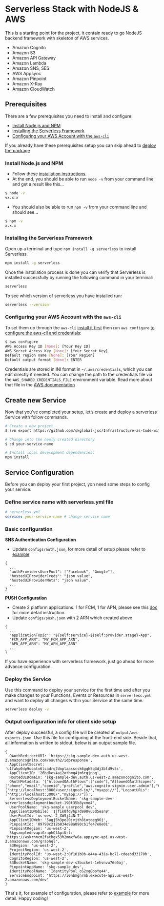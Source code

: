 # Serverless Stack with NodeJS & AWS
This is a starting point for the project, it contain ready to go NodeJS backend framework with skeleton of AWS services.

* Amazon Cognito
* Amazon S3
* Amazon API Gateway
* Amazon Lambda
* Amazon SNS, SES
* AWS Appsync
* Amazon Pinpoint
* Amazon X-Ray
* Amazon CloudWatch

## Prerequisites
There are a few prerequisites you need to install and configure:

* [Install Node.js and NPM](#p1)
* [Installing the Serverless Framework](#p2)
* [Configuring your AWS Account with the `aws-cli`](#p3)

If you already have these prerequisites setup you can skip ahead to [deploy the package](#s2).

### Install Node.js and NPM<a name="p1"></a>

- Follow these [installation instructions](https://nodejs.org/en/download/).
- At the end, you should be able to run `node -v` from your command line and get a result like this...

```sh
$ node -v
vx.x.x
```

- You should also be able to run `npm -v` from your command line and should see...

```sh
$ npm -v
x.x.x
```

### Installing the Serverless Framework<a name="p2"></a>

Open up a terminal and type `npm install -g serverless` to install Serverless.

```bash
npm install -g serverless
```

Once the installation process is done you can verify that Serverless is installed successfully by running the following command in your terminal:

```bash
serverless
```

To see which version of serverless you have installed run:

```bash
serverless --version
```

### Configuring your AWS Account with the `aws-cli`<a name="p3"></a>

To set them up through the `aws-cli` [install it first](http://docs.aws.amazon.com/cli/latest/userguide/installing.html) then run `aws configure` [to configure the aws-cli and credentials](http://docs.aws.amazon.com/cli/latest/userguide/cli-chap-getting-started.html):

```bash
$ aws configure
AWS Access Key ID [None]: [Your Key ID]
AWS Secret Access Key [None]: [Your Secret Key]
Default region name [None]: [Your Region]
Default output format [None]: ENTER
```

Credentials are stored in INI format in `~/.aws/credentials`, which you can edit directly if needed. You can change the path to the credentials file via the `AWS_SHARED_CREDENTIALS_FILE` environment variable. Read more about that file in the [AWS documentation](http://docs.aws.amazon.com/cli/latest/userguide/cli-chap-getting-started.html#cli-config-files)

## Create new Service

Now that you’ve completed your setup, let’s create and deploy a serverless Service with follow commands.

```sh
# Create a new project
$ svn export https://github.com/skglobal-jsc/Infrastructure-as-Code-with-AWS/trunk/starter your-service-name

# Change into the newly created directory
$ cd your-service-name

# Install local development dependencies:
npm install

```
## Service Configuration
Before you can deploy your first project, yon need some steps to config your service.
### Define service name with serverless.yml file

```yml
# serverless.yml
service: your-service-name # change service name
```

### Basic configuration
**SNS Authentication Configuration**

* Update `configs/auth.json`, for more detail of setup please refer to [example](https://github.com/skglobal-jsc/Infrastructure-as-Code-with-AWS/tree/master/example) 

```
{
  ...
  "authProvidersUserPool": ["Facebook", "Google"],
  "hostedUIProviderCreds": "json value",
  "hostedUIProviderMeta": "json value",
  ...
}
```
**PUSH Configuration**

* Create 2 platform applications. 1 for FCM, 1 for APN, please see this [doc](https://docs.aws.amazon.com/sns/latest/dg/sns-mobile-application-as-subscriber.html) for more detail instruction.
* Update `configs/push.json` with 2 ARN which created above

```
{
  ...
  "applicationTopic": "${self:service}-${self:provider.stage}-App",
  "FCM_APP_ARN": "MY_FCM_APP_ARN",
  "APN_APP_ARN": "MY_APN_APP_ARN"
  ...
}
```

If you have experience with serverless framework, just go ahead for more advance configuration.

### Deploy the Service

Use this command to deploy your service for the first time and after you make changes to your Functions, Events or Resources in `serverless.yml` and want to deploy all changes within your Service at the same time.

```bash
serverless deploy -v
```

### Output configuration info for client side setup
After deploy successful, a config file will be created at `output/aws-exports.json`. Use this file for configuring at the front-end side. Beside that, all information is written to stdout, below is an output sample file.

```
{
  OAuthRedirectURI: 'https://skg-sample-dev.auth.us-west-2.amazoncognito.com/oauth2/idpresponse',
  AppClientSecret: 'u1fakp0dp9uoatv6lcadrq7dnplaasscsk6gqh5q3dj3bld9v5s',
  AppClientID: '26hdkes4aj2othmq4jm6rqjnpg',
  HostedUIDomain: 'skg-sample-dev.auth.us-west-2.amazoncognito.com',
  OAuthMetadata: '{"AllowedOAuthFlows":["code"],"AllowedOAuthScopes":["phone","email","openid","profile","aws.cognito.signin.user.admin"],"CallbackURLs":["http://localhost:3000/user/signed-in/","myapp://"],"LogoutURLs":["http://localhost:3000/","myapp://"]}',
  ServerlessDeploymentBucketName: 'skg-sample-dev-serverlessdeploymentbucket-190t35b8yxme4',
  UserPoolName: 'skg-sample_userpool_dev',
  AppClientIDMobile: '1jfik0fdvhp7d990vu5d5esn9',
  UserPoolId: 'us-west-2_XWSj44NrT',
  AppClientIDWeb: '5agj5h3pe20jvjth8iotqeg96j',
  PinpointId: '09790c212b034e98a890cb1fe47e8e01',
  PinpointRegion: 'us-west-2',
  SkgsampledevapiGraphQlApiUrl: 'https://wskrnncm2fathgx53h2mmxfw6a.appsync-api.us-west-2.amazonaws.com/graphql',
  S3Region: 'us-west-2',
  ProjectRegion: 'us-west-2',
  IdentityPoolId: 'us-west-2:0f101b0b-e44a-431a-bc71-cdeebd33170b',
  CognitoRegion: 'us-west-2',
  S3BucketName: 'skg-sample-dev-s3bucket-1ehvnvw76o0aj',
  PinpointAppName: 'skg-sample_dev',
  IdentityPoolName: 'IdentityPool_oS2xgGboYq44',
  ServiceEndpoint: 'https://i0nbmgnrmb.execute-api.us-west-2.amazonaws.com/dev'
}

```	
That's it, for example of configuration, please refer to [example](https://github.com/skglobal-jsc/Infrastructure-as-Code-with-AWS/tree/master/example) for more detail. Happy coding!
